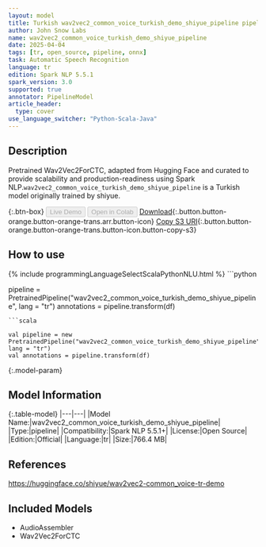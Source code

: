 ```yaml
---
layout: model
title: Turkish wav2vec2_common_voice_turkish_demo_shiyue_pipeline pipeline Wav2Vec2ForCTC from shiyue
author: John Snow Labs
name: wav2vec2_common_voice_turkish_demo_shiyue_pipeline
date: 2025-04-04
tags: [tr, open_source, pipeline, onnx]
task: Automatic Speech Recognition
language: tr
edition: Spark NLP 5.5.1
spark_version: 3.0
supported: true
annotator: PipelineModel
article_header:
  type: cover
use_language_switcher: "Python-Scala-Java"
---
```


## Description

Pretrained Wav2Vec2ForCTC, adapted from Hugging Face and curated to provide scalability and production-readiness using Spark NLP.`wav2vec2_common_voice_turkish_demo_shiyue_pipeline` is a Turkish model originally trained by shiyue.

{:.btn-box}
<button class="button button-orange" disabled>Live Demo</button>
<button class="button button-orange" disabled>Open in Colab</button>
[Download](https://s3.amazonaws.com/auxdata.johnsnowlabs.com/public/models/wav2vec2_common_voice_turkish_demo_shiyue_pipeline_tr_5.5.1_3.0_1743775294217.zip){:.button.button-orange.button-orange-trans.arr.button-icon}
[Copy S3 URI](s3://auxdata.johnsnowlabs.com/public/models/wav2vec2_common_voice_turkish_demo_shiyue_pipeline_tr_5.5.1_3.0_1743775294217.zip){:.button.button-orange.button-orange-trans.button-icon.button-copy-s3}

## How to use



<div class="tabs-box" markdown="1">
{% include programmingLanguageSelectScalaPythonNLU.html %}
```python

pipeline = PretrainedPipeline("wav2vec2_common_voice_turkish_demo_shiyue_pipeline", lang = "tr")
annotations =  pipeline.transform(df)   

```
```scala

val pipeline = new PretrainedPipeline("wav2vec2_common_voice_turkish_demo_shiyue_pipeline", lang = "tr")
val annotations = pipeline.transform(df)

```
</div>

{:.model-param}
## Model Information

{:.table-model}
|---|---|
|Model Name:|wav2vec2_common_voice_turkish_demo_shiyue_pipeline|
|Type:|pipeline|
|Compatibility:|Spark NLP 5.5.1+|
|License:|Open Source|
|Edition:|Official|
|Language:|tr|
|Size:|766.4 MB|

## References

https://huggingface.co/shiyue/wav2vec2-common_voice-tr-demo

## Included Models

- AudioAssembler
- Wav2Vec2ForCTC